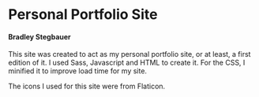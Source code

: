 # Personal Portfolio Site

#### Bradley Stegbauer

This site was created to act as my personal portfolio site, or at least, a first edition of it. I used Sass, Javascript and HTML to create it. For the CSS, I minified it to improve load time for my site.

The icons I used for this site were from Flaticon.